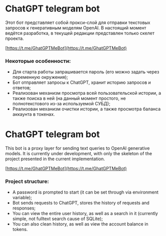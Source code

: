 # ChatGPT telegram bot
Этот бот представляет собой прокси-слой для отправки текстовых запросов к генеративным моделям OpenAI. 
В настоящий момент ведётся разработка, в текущей редакции представлен только скелет проекта.

[https://t.me/GhatGPTMeBot](https://t.me/GhatGPTMeBot)


### Некоторые особенности:
+ Для старта работы запрашивается пароль (его можно задать через переменную окружения);
+ Бот отправляет запросы к ChatGPT, хранит историю запросов и ответов;
+ Реализован механизм просмотра всей пользовательской истории, а также поиска в ней (на данный момент простого, 
не полнотекстового из-за используемой СУБД);
+ Реализован механизм очистки истории, а также просмотра баланса аккаунта в токенах.




# ChatGPT telegram bot
This bot is a proxy layer for sending text queries to OpenAI generative models. 
It is currently under development, with only the skeleton of the project presented in the current implementation.

[https://t.me/GhatGPTMeBot](https://t.me/GhatGPTMeBot)


### Project structure:
+ A password is prompted to start (it can be set through via environment variable);
+ Bot sends requests to ChatGPT, stores the history of requests and responses;
+ You can view the entire user history, as well as a search in it (currently simple, not fulltext search cause 
of SQLite);
+ You can also clean history, as well as view the account balance in tokens.
